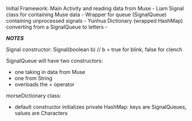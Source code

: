 Initial Framework:
Main Activity and reading data from Muse - Liam
Signal class for containing Muse data - 
Wrapper for queue (SignalQueue) containing unprocessed signals - Yunhua
Dictionary (wrapped HashMap) converting from a SignalQueue to letters - 




***NOTES***

Signal constructor: Signal(boolean b) // b = true for blink, false for clench

SignalQueue will have two constructors:
  - one taking in data from Muse
  - one from String
  - overloads the = operator
 
morseDictionary class:
  - default constructor initializes private HashMap: keys are SignalQueues, values are Characters
